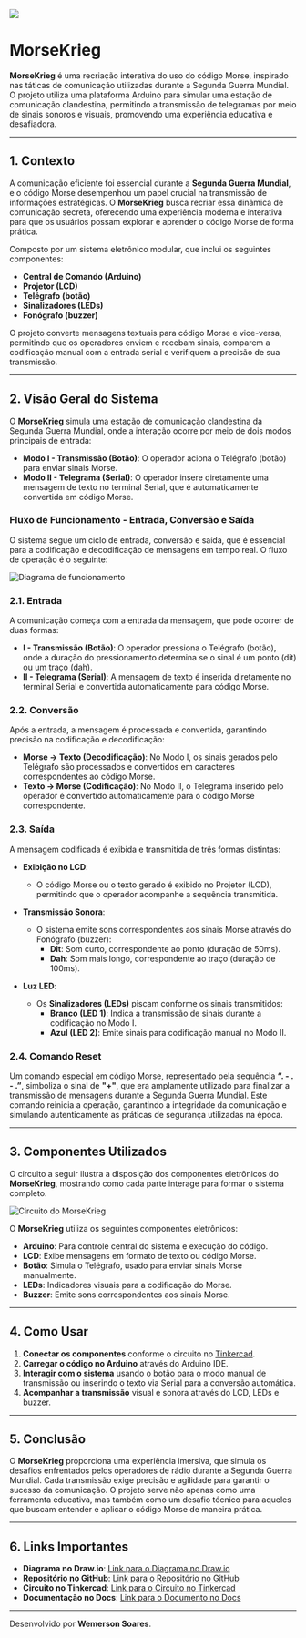 ![](https://drive.usercontent.google.com/download?id=1e8e0ngEvxcHiZu0qFThF2XLDktoRRyCO&export=view)

# MorseKrieg

**MorseKrieg** é uma recriação interativa do uso do código Morse, inspirado nas táticas de comunicação utilizadas durante a Segunda Guerra Mundial. O projeto utiliza uma plataforma Arduino para simular uma estação de comunicação clandestina, permitindo a transmissão de telegramas por meio de sinais sonoros e visuais, promovendo uma experiência educativa e desafiadora.

---

## 1. Contexto

A comunicação eficiente foi essencial durante a **Segunda Guerra Mundial**, e o código Morse desempenhou um papel crucial na transmissão de informações estratégicas. O **MorseKrieg** busca recriar essa dinâmica de comunicação secreta, oferecendo uma experiência moderna e interativa para que os usuários possam explorar e aprender o código Morse de forma prática.

Composto por um sistema eletrônico modular, que inclui os seguintes componentes:
- **Central de Comando (Arduino)**
- **Projetor (LCD)**
- **Telégrafo (botão)**
- **Sinalizadores (LEDs)**
- **Fonógrafo (buzzer)**

O projeto converte mensagens textuais para código Morse e vice-versa, permitindo que os operadores enviem e recebam sinais, comparem a codificação manual com a entrada serial e verifiquem a precisão de sua transmissão.

---

## 2. Visão Geral do Sistema

O **MorseKrieg** simula uma estação de comunicação clandestina da Segunda Guerra Mundial, onde a interação ocorre por meio de dois modos principais de entrada:

- **Modo I - Transmissão (Botão)**: O operador aciona o Telégrafo (botão) para enviar sinais Morse.
- **Modo II - Telegrama (Serial)**: O operador insere diretamente uma mensagem de texto no terminal Serial, que é automaticamente convertida em código Morse.

### Fluxo de Funcionamento - Entrada, Conversão e Saída

O sistema segue um ciclo de entrada, conversão e saída, que é essencial para a codificação e decodificação de mensagens em tempo real. O fluxo de operação é o seguinte:

![Diagrama de funcionamento](https://drive.google.com/uc?id=1V1_GUCqX0fe6Os-KZOQ0gDDhn9yBK-hm)

### 2.1. Entrada

A comunicação começa com a entrada da mensagem, que pode ocorrer de duas formas:

- **I - Transmissão (Botão)**: O operador pressiona o Telégrafo (botão), onde a duração do pressionamento determina se o sinal é um ponto (dit) ou um traço (dah).
- **II - Telegrama (Serial)**: A mensagem de texto é inserida diretamente no terminal Serial e convertida automaticamente para código Morse.

### 2.2. Conversão

Após a entrada, a mensagem é processada e convertida, garantindo precisão na codificação e decodificação:

- **Morse → Texto (Decodificação)**: No Modo I, os sinais gerados pelo Telégrafo são processados e convertidos em caracteres correspondentes ao código Morse.
- **Texto → Morse (Codificação)**: No Modo II, o Telegrama inserido pelo operador é convertido automaticamente para o código Morse correspondente.

### 2.3. Saída

A mensagem codificada é exibida e transmitida de três formas distintas:

- **Exibição no LCD**:
  - O código Morse ou o texto gerado é exibido no Projetor (LCD), permitindo que o operador acompanhe a sequência transmitida.
  
- **Transmissão Sonora**:
  - O sistema emite sons correspondentes aos sinais Morse através do Fonógrafo (buzzer):
    - **Dit**: Som curto, correspondente ao ponto (duração de 50ms).
    - **Dah**: Som mais longo, correspondente ao traço (duração de 100ms).

- **Luz LED**:
  - Os **Sinalizadores (LEDs)** piscam conforme os sinais transmitidos:
    - **Branco (LED 1)**: Indica a transmissão de sinais durante a codificação no Modo I.
    - **Azul (LED 2)**: Emite sinais para codificação manual no Modo II.

### 2.4. Comando Reset

Um comando especial em código Morse, representado pela sequência **“. - . - .”**, simboliza o sinal de **"+"**, que era amplamente utilizado para finalizar a transmissão de mensagens durante a Segunda Guerra Mundial. Este comando reinicia a operação, garantindo a integridade da comunicação e simulando autenticamente as práticas de segurança utilizadas na época.

---

## 3. Componentes Utilizados

O circuito a seguir ilustra a disposição dos componentes eletrônicos do **MorseKrieg**, mostrando como cada parte interage para formar o sistema completo.

![Circuito do MorseKrieg](https://drive.google.com/uc?export=view&id=1i6kTPx1A6kKVvYAB5gMR8F9VL0nM2cQ0)

O **MorseKrieg** utiliza os seguintes componentes eletrônicos:

- **Arduino**: Para controle central do sistema e execução do código.
- **LCD**: Exibe mensagens em formato de texto ou código Morse.
- **Botão**: Simula o Telégrafo, usado para enviar sinais Morse manualmente.
- **LEDs**: Indicadores visuais para a codificação do Morse.
- **Buzzer**: Emite sons correspondentes aos sinais Morse.

---

## 4. Como Usar

1. **Conectar os componentes** conforme o circuito no [Tinkercad](https://www.tinkercad.com/things/3OdZ6mru3c9-morsekrieg?sharecode=mjjMoH86qqGMuDnSHXcD04rIFeCH9zL_89Xoxoc-vMw).
2. **Carregar o código no Arduino** através do Arduino IDE.
3. **Interagir com o sistema** usando o botão para o modo manual de transmissão ou inserindo o texto via Serial para a conversão automática.
4. **Acompanhar a transmissão** visual e sonora através do LCD, LEDs e buzzer.

---

## 5. Conclusão

O **MorseKrieg** proporciona uma experiência imersiva, que simula os desafios enfrentados pelos operadores de rádio durante a Segunda Guerra Mundial. Cada transmissão exige precisão e agilidade para garantir o sucesso da comunicação. O projeto serve não apenas como uma ferramenta educativa, mas também como um desafio técnico para aqueles que buscam entender e aplicar o código Morse de maneira prática.

---

## 6. Links Importantes

- **Diagrama no Draw.io**: [Link para o Diagrama no Draw.io](https://viewer.diagrams.net/?tags=%7B%7D&lightbox=1&highlight=0000ff&layers=1&nav=1&title=MorseKrieg.drawio#Uhttps%3A%2F%2Fdrive.google.com%2Fuc%3Fid%3D1tgG7YJqDOauyHudaGi4Mt96fPksYYsdz%26export%3Ddownload#%7B%22pageId%22%3A%22bYg2sIwUH-PpCp0Aj_3V%22%7D)
- **Repositório no GitHub**: [Link para o Repositório no GitHub](https://github.com/serenesinister/morsekrieg)
- **Circuito no Tinkercad**: [Link para o Circuito no Tinkercad](https://www.tinkercad.com/things/3OdZ6mru3c9-morsekrieg?sharecode=mjjMoH86qqGMuDnSHXcD04rIFeCH9zL_89Xoxoc-vMw)
- **Documentação no Docs**: [Link para o Documento no Docs](https://docs.google.com/document/d/1_Uzmpm1_kl0YeLR70_FqzZdAPSColVv92v2XscyWj0E)

---

Desenvolvido por **Wemerson Soares**.
